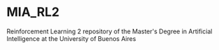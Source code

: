 # MIA_RL2

Reinforcement Learning 2 repository of the Master's Degree in Artificial Intelligence at the University of Buenos Aires